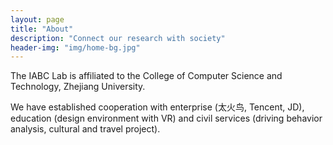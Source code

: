 ```yaml
---
layout: page
title: "About"
description: "Connect our research with society"
header-img: "img/home-bg.jpg"
---
```


The IABC Lab is affiliated to the College of Computer Science and Technology, Zhejiang University. 

We have established cooperation with enterprise (太火鸟, Tencent, JD), education (design environment with VR) and civil services (driving behavior analysis, cultural and travel project).
	
